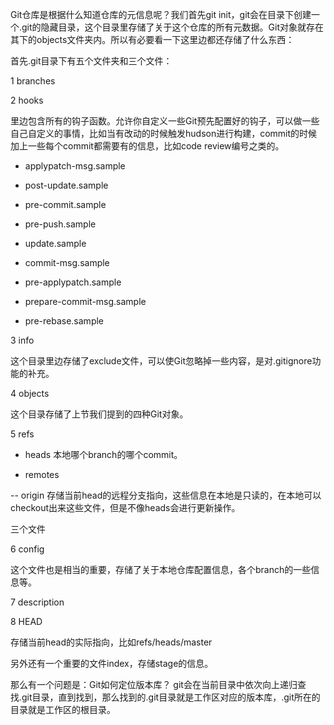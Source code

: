 Git仓库是根据什么知道仓库的元信息呢？我们首先git init，git会在目录下创建一个.git的隐藏目录，这个目录里存储了关于这个仓库的所有元数据。Git对象就存在其下的objects文件夹内。所以有必要看一下这里边都还存储了什么东西：

首先.git目录下有五个文件夹和三个文件：

1 branches 

2 hooks

里边包含所有的钩子函数。允许你自定义一些Git预先配置好的钩子，可以做一些自己自定义的事情，比如当有改动的时候触发hudson进行构建，commit的时候加上一些每个commit都需要有的信息，比如code review编号之类的。

- applypatch-msg.sample

- post-update.sample     

- pre-commit.sample          

- pre-push.sample    

- update.sample

- commit-msg.sample      

- pre-applypatch.sample  

- prepare-commit-msg.sample  

- pre-rebase.sample

3 info

这个目录里边存储了exclude文件，可以使Git忽略掉一些内容，是对.gitignore功能的补充。

4 objects 

这个目录存储了上节我们提到的四种Git对象。

5 refs

- heads 本地哪个branch的哪个commit。

- remotes

 -- origin 存储当前head的远程分支指向，这些信息在本地是只读的，在本地可以checkout出来这些文件，但是不像heads会进行更新操作。

三个文件

6 config

这个文件也是相当的重要，存储了关于本地仓库配置信息，各个branch的一些信息等。

7 description


8 HEAD

存储当前head的实际指向，比如refs/heads/master


另外还有一个重要的文件index，存储stage的信息。


那么有一个问题是：Git如何定位版本库？
git会在当前目录中依次向上递归查找.git目录，直到找到，那么找到的.git目录就是工作区对应的版本库，.git所在的目录就是工作区的根目录。
